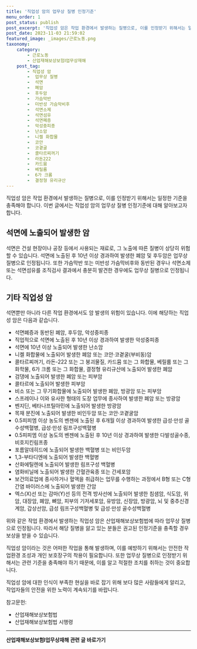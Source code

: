 ```yaml
---
title: '직업성 암의 업무상 질병 인정기준'
menu_order: 1
post_status: publish
post_excerpt: '직업성 암은 작업 환경에서 발생하는 질병으로, 이를 인정받기 위해서는 일정한 기준을 충족해야 합니다. 이번 글에서는 직업성 암의 업무상 질병 인정기준에 대해 알아보고자 합니다.'
post_date: 2023-11-03 21:59:02
featured_image: _images/근로노동.png
taxonomy:
    category:
        - 근로노동
        - 산업재해보상보험Ⅰ업무상재해
    post_tag:
        - 직업성 암
        -  업무상 질병
        -  석면
        -  폐암
        -  후두암
        -  가슴막반
        -  미반성 가슴막비후
        -  석면소제
        -  석면섬유
        -  석면폐증
        -  악성중피종
        -  난소암
        -  니켈 화합물
        -  코안
        -  코곁굴
        -  콜타르찌꺼기
        -  라돈222
        -  카드뮴
        -  베릴륨
        -  6가 크롬
        -  결정형 유리규산
---
```



직업성 암은 작업 환경에서 발생하는 질병으로, 이를 인정받기 위해서는 일정한 기준을 충족해야 합니다. 이번 글에서는 직업성 암의 업무상 질병 인정기준에 대해 알아보고자 합니다.

## 석면에 노출되어 발생한 암

석면은 건설 현장이나 공장 등에서 사용되는 재료로, 그 노출에 따른 질병이 상당히 위험할 수 있습니다. 석면에 노출된 후 10년 이상 경과하여 발생한 폐암 및 후두암은 업무상 질병으로 인정됩니다. 또한 가슴막반 또는 미반성 가슴막비후와 동반된 경우나 석면소제 또는 석면섬유를 조직검사 결과에서 충분히 발견한 경우에도 업무상 질병으로 인정됩니다.

## 기타 직업성 암

석면뿐만 아니라 다른 작업 환경에서도 암 발생의 위험이 있습니다. 이에 해당하는 직업성 암은 다음과 같습니다.

- 석면폐증과 동반된 폐암, 후두암, 악성중피종
- 직업적으로 석면에 노출된 후 10년 이상 경과하여 발생한 악성중피종
- 석면에 10년 이상 노출되어 발생한 난소암
- 니켈 화합물에 노출되어 발생한 폐암 또는 코안·코곁굴(부비동)암
- 콜타르찌꺼기, 라돈-222 또는 그 붕괴물질, 카드뮴 또는 그 화합물, 베릴륨 또는 그 화학물, 6가 크롬 또는 그 화합물, 결정형 유리규산에 노출되어 발생한 폐암
- 검댕에 노출되어 발생한 폐암 또는 피부암
- 콜타르에 노출되어 발생한 피부암
- 비소 또는 그 무기화합물에 노출되어 발생한 폐암, 방광암 또는 피부암
- 스프레이나 이와 유사한 형태의 도장 업무에 종사하여 발생한 폐암 또는 방광암
- 벤지딘, 베타나프틸아민에 노출되어 발생한 방광암
- 목재 분진에 노출되어 발생한 비인두암 또는 코안·코곁굴암
- 0.5피피엠 이상 농도의 벤젠에 노출된 후 6개월 이상 경과하여 발생한 급성·만성 골수성백혈병, 급성·만성 림프구성백혈병
- 0.5피피엠 이상 농도의 벤젠에 노출된 후 10년 이상 경과하여 발생한 다발성골수종, 비호지킨림프종
- 포름알데히드에 노출되어 발생한 백혈병 또는 비인두암
- 1,3-부타디엔에 노출되어 발생한 백혈병
- 산화에틸렌에 노출되어 발생한 림프구성 백혈병
- 염화비닐에 노출되어 발생한 간혈관육종 또는 간세포암
- 보건의료업에 종사하거나 혈액을 취급하는 업무를 수행하는 과정에서 B형 또는 C형 간염 바이러스에 노출되어 발생한 간암
- 엑스(X)선 또는 감마(ϒ)선 등의 전격 방사선에 노출되어 발생한 침샘암, 식도암, 위암, 대장암, 폐암, 뼈암, 피부의 기저세포암, 유방암, 신장암, 방광암, 뇌 및 중추신경계암, 갑상선암, 급성 림프구성백혈병 및 급성·만성 골수성백혈병

위와 같은 작업 환경에서 발생하는 직업성 암은 산업재해보상보험법에 따라 업무상 질병으로 인정됩니다. 따라서 해당 질병을 앓고 있는 분들은 권고된 인정기준을 충족할 경우 보상을 받을 수 있습니다.

직업성 암이라는 것은 어떠한 작업을 통해 발생하며, 이를 예방하기 위해서는 안전한 작업환경 조성과 개인 보호장구의 착용이 필요합니다. 또한 업무상 질병으로 인정받기 위해서는 관련 기준을 충족해야 하기 때문에, 이를 알고 적절한 조치를 취하는 것이 중요합니다.

직업성 암에 대한 인식이 부족한 현실을 바로 잡기 위해 보다 많은 사람들에게 알리고, 작업자들의 안전을 위한 노력이 계속되기를 바랍니다.

참고문헌:
- 산업재해보상보험법
- 산업재해보상보험법 시행령
<!-- wp:separator -->
<hr class="wp-block-separator has-alpha-channel-opacity"/>
<!-- /wp:separator -->

<!-- wp:group {"backgroundColor":"base","layout":{"type":"constrained"}} -->
<div class="wp-block-group has-base-background-color has-background"><!-- wp:paragraph {"align":"center","fontSize":"medium"} -->
<p class="has-text-align-center has-large-font-size"><strong>산업재해보상보험Ⅰ업무상재해 관련 글 바로가기</strong></p>
<!-- /wp:paragraph -->


<!-- wp:latest-posts
{"categories":[{"id":10860,"count":19,"description":"","link":"https://uknowlaw.com/category/%ec%82%b0%ec%97%85%ec%9e%ac%ed%95%b4%eb%b3%b4%ec%83%81%eb%b3%b4%ed%97%98%e2%85%b0%ec%97%85%eb%ac%b4%ec%83%81%ec%9e%ac%ed%95%b4/","name":"산업재해보상보험Ⅰ업무상재해","slug":"산업재해보상보험Ⅰ업무상재해","taxonomy":"category","parent":0,"meta":[],"_links":{"self":[{"href":"https://uknowlaw.com/wp-json/wp/v2/categories/10860"}],"collection":[{"href":"https://uknowlaw.com/wp-json/wp/v2/categories"}],"about":[{"href":"https://uknowlaw.com/wp-json/wp/v2/taxonomies/category"}],"wp:post_type":[{"href":"https://uknowlaw.com/wp-json/wp/v2/posts?categories=10860"}],"curies":[{"name":"wp","href":"https://api.w.org/{rel}","templated":true}]}}],"postsToShow":100,"excerptLength":28,"postLayout":"grid","columns":2,"featuredImageAlign":"left","featuredImageSizeSlug":"large","fontSize":"small"} /--></div>
<!-- /wp:group -->
